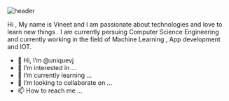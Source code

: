 ![header](https://user-images.githubusercontent.com/88722739/128886071-8c5cce86-13d3-456b-ae9f-82b323c19ee3.png)

Hi , My name is Vineet and I am passionate about technologies and love to learn new things . I am currently persuing Computer Science Engineering and currently working in the field of Machine Learning , App development and IOT.
- 👋 Hi, I’m @uniquevj
- 👀 I’m interested in ...
- 🌱 I’m currently learning ...
- 💞️ I’m looking to collaborate on ...
- 📫 How to reach me ...

<!---
uniquevj/uniquevj is a ✨ special ✨ repository because its `README.md` (this file) appears on your GitHub profile.
You can click the Preview link to take a look at your changes.
--->
